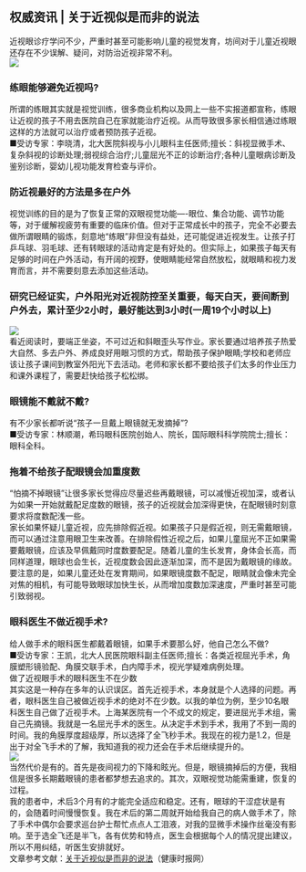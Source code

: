 ## 权威资讯 | 关于近视似是而非的说法  
近视眼诊疗学问不少，严重时甚至可能影响儿童的视觉发育，坊间对于儿童近视眼还存在不少误解、疑问，对防治近视非常不利。  
![](http://cdncms.v-keep.cn/wp-content/uploads/2019/11/55.jpg)  
### 练眼能够避免近视吗?  
所谓的练眼其实就是视觉训练，很多商业机构以及网上一些不实报道都宣称，练眼让近视的孩子不用去医院自己在家就能治疗近视。从而导致很多家长相信通过练眼这样的方法就可以治疗或者预防孩子近视。  
■受访专家：李晓清，北大医院斜视与小儿眼科主任医师;擅长：斜视显微手术、复杂斜视的诊断处理;弱视综合治疗;儿童屈光不正的诊断治疗;各种儿童眼病诊断及鉴别诊断，婴幼儿视功能发育检查与评价。  
### 防近视最好的方法是多在户外  
视觉训练的目的是为了恢复正常的双眼视觉功能&#8212;-眼位、集合功能、调节功能等，对于缓解视疲劳有重要的临床价值。但对于正常成长中的孩子，完全不必要去做所谓眼睛的锻炼，刻意地“练眼”非但没有益处，还可能促进近视发生。让孩子打乒乓球、羽毛球、还有转眼球的活动肯定是有好处的。但实际上，如果孩子每天有足够的时间在户外活动，有开阔的视野，使眼睛能经常自然放松，就眼睛和视力发育而言，并不需要刻意去添加这些活动。  
### 研究已经证实，户外阳光对近视防控至关重要，每天白天，要间断到户外去，累计至少2小时，最好能达到3小时(一周19个小时以上)  
![](http://cdncms.v-keep.cn/wp-content/uploads/2019/11/timg-6.gif)  
看近阅读时，要端正坐姿，不可过近和斜眼歪头写作业。家长要通过培养孩子热爱大自然、多去户外、养成良好用眼习惯的方式，帮助孩子保护眼睛;学校和老师应该让孩子课间到教室外阳光下去活动。老师和家长都不要给孩子们太多的作业压力和课外课程了，需要赶快给孩子松松绑。  
### 眼镜能不戴就不戴?&nbsp;  
有不少家长都听说“孩子一旦戴上眼镜就无发摘掉”?  
■受访专家：林顺潮，希玛眼科医院创始人、院长，国际眼科科学院院士;擅长：眼科全科。<br>  
### 拖着不给孩子配眼镜会加重度数  
“怕摘不掉眼镜”让很多家长觉得应尽量迟些再戴眼镜，可以减慢近视加深，或者认为如果一开始就戴配足度数的眼镜，孩子的近视就会加深得更快，在配眼镜时刻意要求将度数配浅一些。  
家长如果怀疑儿童近视，应先排除假近视。如果孩子只是假近视，则无需戴眼镜，而可以通过注意用眼卫生来改善。在排除假性近视之后，如果儿童屈光不正如果需要戴眼镜，应该及早佩戴同时度数要配足。随着儿童的生长发育，身体会长高，而同样道理，眼球也会生长，近视度数会因此逐渐加深，而不是因为戴眼镜的缘故。  
要注意的是，如果儿童还处在发育期间，如果眼镜度数不配足，眼睛就会像未完全对焦的相机，有可能导致眼球加快生长，从而增加度数加深速度，严重时甚至可能引致弱视。  
### 眼科医生不做近视手术?  
给人做手术的眼科医生都戴着眼镜，如果手术要那么好，他自己怎么不做?  
■受访专家：王凯，北大人民医院眼科副主任医师;擅长：各类近视屈光手术，角膜塑形镜验配、角膜交联手术，白内障手术，视光学疑难病例处理。  
做了近视眼手术的眼科医生不在少数  
其实这是一种存在多年的认识误区。首先近视手术，本身就是个人选择的问题。再者，眼科医生自己被做近视手术的绝对不在少数。以我的单位为例，至少10名眼科医生自己做了近视手术。上海某医院有一个不成文的规定，要进屈光手术组，需自己先摘镜。我就是一名屈光手术的医生。从决定手术到手术，我用了不到一周的时间。我的角膜厚度超级厚，所以选择了全飞秒手术。我现在的视力是1.2，但是出于对全飞手术的了解，我知道我的视力还会在手术后继续提升的。  
![](http://cdncms.v-keep.cn/wp-content/uploads/2019/11/timg-4.jpg)  
当然代价是有的。首先是夜间视力的下降和眩光。但是，眼镜摘掉后的方便，我相信是很多长期戴眼镜的患者都梦想去追求的。其次，双眼视觉功能需重建，恢复的过程。  
我的患者中，术后3个月有的才能完全适应和稳定。还有，眼球的干涩症状是有的，会随着时间慢慢恢复。我在术后的第二周就开始给我自己的病人做手术了，除了手术中偶尔会要求巡台护士帮忙点点人工泪液，对我的显微手术操作丝毫没有影响。至于选全飞还是半飞，各有优势和特点，医生会根据每个人的情况提出建议，所以不用纠结，听医生安排就好。   
文章参考文献：<a href="http://www.jksb.com.cn/html/2018/newspaper_0914/133131.html">关于近视似是而非的说法</a>（健康时报网）  
